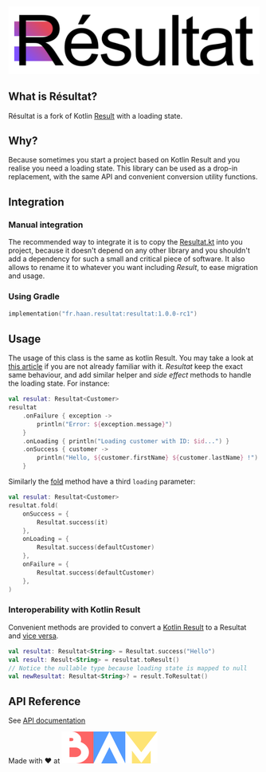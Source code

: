 <div align="left">

  <picture>
    <img width="600" alt="Résultat logo" src="images/resultat-banner.png">
  </picture>

</div>

## What is Résultat?

Résultat is a fork of Kotlin [Result](https://kotlinlang.org/api/latest/jvm/stdlib/kotlin/-result/) with a loading
state.

## Why?

Because sometimes you start a project based on Kotlin Result and you realise you need a loading state. This library can
be used as a drop-in replacement, with the same API and convenient conversion utility functions.

## Integration

### Manual integration

The recommended way to integrate it is to copy the [Resultat.kt](resultat/src/commonMain/kotlin/Resultat.kt) into you
project,
because it doesn't depend on any other library and you shouldn't add a dependency for such a small and critical piece of
software.
It also allows to rename it to whatever you want including *Result*, to ease migration and usage.

### Using Gradle

```kotlin
implementation("fr.haan.resultat:resultat:1.0.0-rc1")
```

## Usage

The usage of this class is the same as kotlin Result. You may take a look
at [this article](https://medium.com/@jcamilorada/arrow-try-is-dead-long-live-kotlin-result-5b086892a71e)
if you are not already familiar with it.
*Resultat* keep the exact same behaviour, and add similar helper and *side effect* methods to handle the
loading state.
For instance:

```kotlin
val resulat: Resultat<Customer>
resultat
    .onFailure { exception ->
        println("Error: ${exception.message}")
    }
    .onLoading { println("Loading customer with ID: $id...") }
    .onSuccess { customer ->
        println("Hello, ${customer.firstName} ${customer.lastName} !")
    }
```

Similarly the [fold](https://nicolashaan.github.io/resultat/resultat/fr.haan.resultat/fold.html) method have a third `loading`
parameter:

```kotlin
val resulat: Resultat<Customer>
resultat.fold(
    onSuccess = {
        Resultat.success(it)
    },
    onLoading = {
        Resultat.success(defaultCustomer)
    },
    onFailure = {
        Resultat.success(defaultCustomer)
    },
)
```

### Interoperability with Kotlin Result
Convenient methods are provided to convert a [Kotlin Result](https://nicolashaan.github.io/resultat/resultat/fr.haan.resultat/to-result.html) to a Resultat and 
[vice versa](https://nicolashaan.github.io/resultat/resultat/fr.haan.resultat/to-resultat.html).
```kotlin
val resultat: Resultat<String> = Resultat.success("Hello")
val result: Result<String> = resultat.toResult()
// Notice the nullable type because loading state is mapped to null
val newResultat: Resultat<String>? = result.ToResultat()
```


## API Reference

See [API documentation](https://nicolashaan.github.io/resultat/resultat/fr.haan.resultat/-resultat/index.html)


Made with ❤️ at [![BAM.tech](images/bam-logo.svg)](https://www.bam.tech)